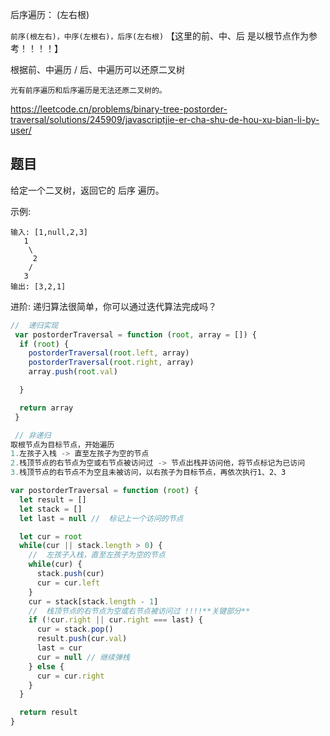 后序遍历： (左右根)

`前序(根左右)，中序(左根右)，后序(左右根)`
【这里的前、中、后 是以根节点作为参考！！！！】

根据前、中遍历 / 后、中遍历可以还原二叉树

`光有前序遍历和后序遍历是无法还原二叉树的。`

https://leetcode.cn/problems/binary-tree-postorder-traversal/solutions/245909/javascriptjie-er-cha-shu-de-hou-xu-bian-li-by-user/


## 题目

给定一个二叉树，返回它的 后序 遍历。

示例:
```
输入: [1,null,2,3]
   1
    \
     2
    /
   3
输出: [3,2,1]
```
进阶: 递归算法很简单，你可以通过迭代算法完成吗？

```js
//  递归实现
 var postorderTraversal = function (root, array = []) {
  if (root) {
    postorderTraversal(root.left, array)
    postorderTraversal(root.right, array)
    array.push(root.val)

  }

  return array
 }

 // 非递归
取根节点为目标节点，开始遍历
1.左孩子入栈 -> 直至左孩子为空的节点
2.栈顶节点的右节点为空或右节点被访问过 -> 节点出栈并访问他，将节点标记为已访问
3.栈顶节点的右节点不为空且未被访问，以右孩子为目标节点，再依次执行1、2、3

var postorderTraversal = function (root) {
  let result = []
  let stack = []
  let last = null //  标记上一个访问的节点

  let cur = root 
  while(cur || stack.length > 0) {
    //  左孩子入栈，直至左孩子为空的节点
    while(cur) {
      stack.push(cur)
      cur = cur.left
    }
    cur = stack[stack.length - 1]
    //  栈顶节点的右节点为空或右节点被访问过 !!!!**关键部分**
    if (!cur.right || cur.right === last) {
      cur = stack.pop()
      result.push(cur.val)
      last = cur
      cur = null // 继续弹栈
    } else {
      cur = cur.right
    }
  }

  return result
}

```